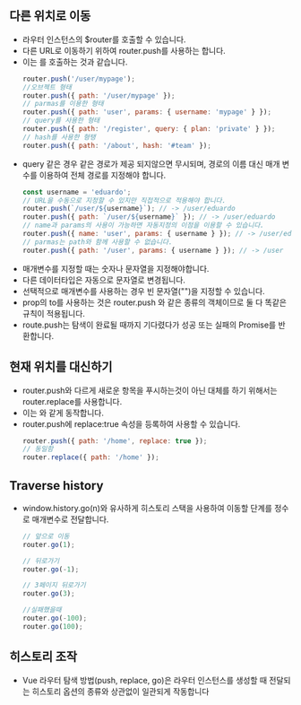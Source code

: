 ## 다른 위치로 이동

- 라우터 인스턴스의 $router를 호출할 수 있습니다.
- 다른 URL로 이동하기 위하여 router.push를 사용하는 합니다.
- 이는 <router-link :to="...">를 호출하는 것과 같습니다.
  ```js
  router.push('/user/mypage');
  //오브젝트 형태
  router.push({ path: '/user/mypage' });
  // parmas를 이용한 형태
  router.push({ path: 'user', params: { username: 'mypage' } });
  // query를 사용한 형태
  router.push({ path: '/register', query: { plan: 'private' } });
  // hash를 사용한 형탱
  router.push({ path: '/about', hash: '#team' });
  ```
- query 같은 경우 같은 경로가 제공 되지않으면 무시되며, 경로의 이름 대신 매개 변수를 이용하여 전체 경로를 지정해야 합니다.
  ```js
  const username = 'eduardo';
  // URL을 수동으로 지정할 수 있지만 직접적으로 적용해야 합니다.
  router.push(`/user/${username}`); // -> /user/eduardo
  router.push({ path: `/user/${username}` }); // -> /user/eduardo
  // name과 params의 사용이 가능하면 자동지정의 이점을 이용할 수 있습니다.
  router.push({ name: 'user', params: { username } }); // -> /user/eduardo
  // parmas는 path와 함께 사용할 수 없습니다.
  router.push({ path: '/user', params: { username } }); // -> /user
  ```
- 매개변수를 지정할 때는 숫자나 문자열을 지정해야합니다.
- 다른 데이터타입은 자동으로 문자열로 변경됩니다.
- 선택적으로 매개변수를 사용하는 경우 빈 문자열("")을 지정할 수 있습니다.
- prop의 to를 사용하는 것은 router.push 와 같은 종류의 객체이므로 둘 다 똑같은 규칙이 적용됩니다.
- route.push는 탐색이 완료될 때까지 기다렸다가 성공 또는 실패의 Promise를 반환합니다.

## 현재 위치를 대신하기

- router.push와 다르게 새로운 항목을 푸시하는것이 아닌 대체를 하기 위해서는 router.replace를 사용합니다.
- 이는 <router-link :to="..." replace>와 같게 동작합니다.
- router.push에 replace:true 속성을 등록하여 사용할 수 있습니다.
  ```js
  router.push({ path: '/home', replace: true });
  // 동일함
  router.replace({ path: '/home' });
  ```

## Traverse history

- window.history.go(n)와 유사하게 히스토리 스택을 사용하여 이동할 단계를 정수로 매개변수로 전달합니다.

  ```js
  // 앞으로 이동
  router.go(1);

  // 뒤로가기
  router.go(-1);

  // 3페이지 뒤로가기
  router.go(3);

  //실패했을때
  router.go(-100);
  router.go(100);
  ```

## 히스토리 조작

- Vue 라우터 탐색 방법(push, replace, go)은 라우터 인스턴스를 생성할 때 전달되는 히스토리 옵션의 종류와 상관없이 일관되게 작동합니다
